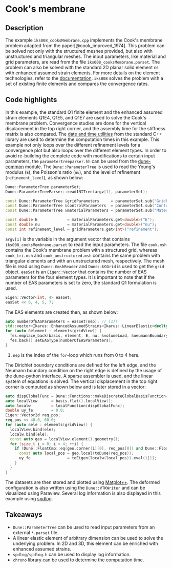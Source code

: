 <!--
SPDX-FileCopyrightText: 2022 The Ikarus Developers mueller@ibb.uni-stuttgart.de
SPDX-License-Identifier: CC-BY-SA-4.0
-->

# Cook's membrane

## Description

The example `iks008_cooksMembrane.cpp` implements the Cook's membrane problem adapted from the paper[@cook_improved_1974]. 
This problem can be solved not only with the structured meshes provided, but also with unstructured and triangular meshes. 
The input parameters, like material and grid
parameters, are read from the file `iks008_cooksMembrane.parset`. The problem can also be solved with the standard 2D planar solid element 
or with enhanced assumed strain elements. For more details on the element technologies, refer to the
[documentation](../01_framework/finiteElements.md). `iks008` solves the problem with a set of existing finite elements and compares the
convergence rates.

## Code highlights

In this example, the standard Q1 finite element and the enhanced assumed strain elements Q1E4, Q1E5, and Q1E7 are used to solve the Cook's membrane problem.
Convergence studies are done for the vertical displacement in the top right corner, and the assembly time for the stiffness matrix is also compared.
The [date and time utilities](https://en.cppreference.com/w/cpp/chrono) from the standard C++ library are used to determine the computation times in this example.
This example not only loops over the different refinement levels for a convergence plot but also loops over the different element types. 
In order to avoid re-building the complete code with modifications to certain input parameters, the `parametertreeparser.hh` can be used from the [dune-common](https://www.dune-project.org/modules/dune-common/) module.
The `Dune::ParameterTree` is used to read the Young's modulus (`E`), the Poisson's ratio (`nu`), and the level of refinement (`refinement_level`), as shown below:
```cpp
Dune::ParameterTree parameterSet;
Dune::ParameterTreeParser::readINITree(argv[1], parameterSet);

const Dune::ParameterTree &gridParameters     = parameterSet.sub("GridParameters");
const Dune::ParameterTree &controlParameters  = parameterSet.sub("ControlParameters");
const Dune::ParameterTree &materialParameters = parameterSet.sub("MaterialParameters");

const double E             = materialParameters.get<double>("E");
const double nu            = materialParameters.get<double>("nu");
const int refinement_level = gridParameters.get<int>("refinement");
```
`argv[1]` is the variable in the argument vector that contains `iks008_cooksMembrane.parset` to read the input parameters. 
The file `cook.msh` contains the Cook's membrane problem with a structured grid, whereas `cook_tri.msh` and `cook_unstructured.msh` 
contains the same problem with triangular elements and with an unstructured mesh, respectively. The mesh file is read using 
`Dune::GmshReader` and `Dune::UGGrid` is used to get the `grid` object.
`easSet` is an `Eigen::Vector` that contains the number of EAS parameters for the four element types. 
It is important to note that if the number of EAS parameters is set to zero, the standard Q1 formulation is used. 
```cpp
Eigen::Vector<int, 4> easSet;
easSet << 0, 4, 5, 7;
```
The EAS elements are created then, as shown below:
```cpp
auto numberOfEASParameters = easSet(nep); // (1)!
std::vector<Ikarus::EnhancedAssumedStrains<Ikarus::LinearElastic<decltype(basis)>>> fes;
for (auto &element : elements(gridView)) {
  fes.emplace_back(basis, element, E, nu, &volumeLoad, &neumannBoundary, &neumannBoundaryLoad);
  fes.back().setEASType(numberOfEASParameters);
}
```

1. `nep` is the index of the `for`-loop which runs from 0 to 4 here.

The Dirichlet boundary conditions are defined for the left edge, and the Neumann boundary condition on the right edge is defined by the usage of the dune-python interface.
A sparse assembler is used, and the linear system of equations is solved. The vertical displacement in the top right corner is computed as shown below and is later stored in a vector: 
```cpp
auto dispGlobalFunc = Dune::Functions::makeDiscreteGlobalBasisFunction<Dune::FieldVector<double, 2>>(*basis, D_Glob);
auto localView      = basis.flat().localView();
auto localw         = localFunction(dispGlobalFunc);
double uy_fe        = 0.0;
Eigen::Vector2d req_pos;
req_pos << 48.0, 60.0;
for (auto &ele : elements(gridView)) {
  localView.bind(ele);
  localw.bind(ele);
  const auto geo = localView.element().geometry();
  for (size_t i = 0; i < 4; ++i) {
    if (Dune::FloatCmp::eq(geo.corner(i)[0], req_pos[0]) and Dune::FloatCmp::eq(geo.corner(i)[1], req_pos[1])) {
      const auto local_pos = geo.local(toDune(req_pos));
      uy_fe                = toEigen(localw(local_pos)).eval()[1];
    }
  }
}
```
The datasets are then stored and plotted using [Matplot++](https://github.com/alandefreitas/matplotplusplus). The deformed configuration is also written using the `Dune::VTKWriter` and can be visualized using Paraview.
Several log information is also displayed in this example using [spdlog](https://github.com/gabime/spdlog).

## Takeaways

- `Dune::ParameterTree` can be used to read input parameters from an external `*.parset` file.
- A linear elastic element of arbitrary dimension can be used to solve the underlying problem. In 2D and 3D, this element can be enriched with enhanced assumed strains.
- `spdlog/spdlog.h` can be used to display log information.
- `chrono` library can be used to determine the computation time.
